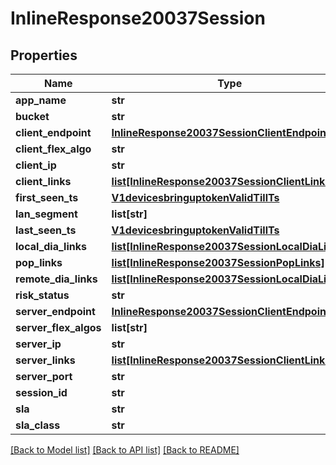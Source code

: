 # InlineResponse20037Session

## Properties
Name | Type | Description | Notes
------------ | ------------- | ------------- | -------------
**app_name** | **str** |  | [optional] 
**bucket** | **str** |  | [optional] 
**client_endpoint** | [**InlineResponse20037SessionClientEndpoint**](InlineResponse20037SessionClientEndpoint.md) |  | [optional] 
**client_flex_algo** | **str** |  | [optional] 
**client_ip** | **str** |  | [optional] 
**client_links** | [**list[InlineResponse20037SessionClientLinks]**](InlineResponse20037SessionClientLinks.md) |  | [optional] 
**first_seen_ts** | [**V1devicesbringuptokenValidTillTs**](V1devicesbringuptokenValidTillTs.md) |  | [optional] 
**lan_segment** | **list[str]** |  | [optional] 
**last_seen_ts** | [**V1devicesbringuptokenValidTillTs**](V1devicesbringuptokenValidTillTs.md) |  | [optional] 
**local_dia_links** | [**list[InlineResponse20037SessionLocalDiaLinks]**](InlineResponse20037SessionLocalDiaLinks.md) |  | [optional] 
**pop_links** | [**list[InlineResponse20037SessionPopLinks]**](InlineResponse20037SessionPopLinks.md) |  | [optional] 
**remote_dia_links** | [**list[InlineResponse20037SessionLocalDiaLinks]**](InlineResponse20037SessionLocalDiaLinks.md) |  | [optional] 
**risk_status** | **str** |  | [optional] 
**server_endpoint** | [**InlineResponse20037SessionClientEndpoint**](InlineResponse20037SessionClientEndpoint.md) |  | [optional] 
**server_flex_algos** | **list[str]** |  | [optional] 
**server_ip** | **str** |  | [optional] 
**server_links** | [**list[InlineResponse20037SessionClientLinks]**](InlineResponse20037SessionClientLinks.md) |  | [optional] 
**server_port** | **str** |  | [optional] 
**session_id** | **str** |  | [optional] 
**sla** | **str** |  | [optional] 
**sla_class** | **str** |  | [optional] 

[[Back to Model list]](../README.md#documentation-for-models) [[Back to API list]](../README.md#documentation-for-api-endpoints) [[Back to README]](../README.md)

